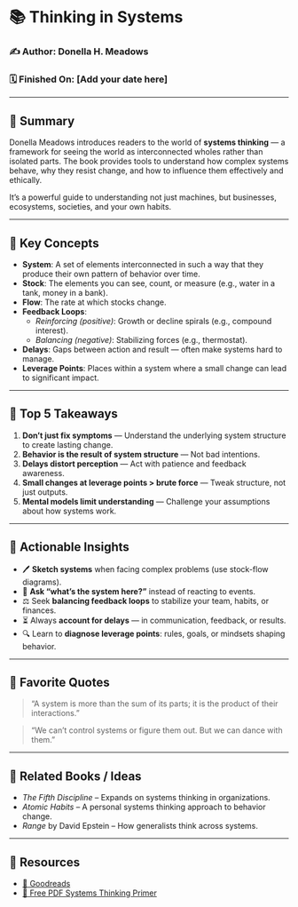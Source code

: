# 📚 Thinking in Systems  
### ✍️ Author: Donella H. Meadows  
### 🗓️ Finished On: [Add your date here]

---

## 🚀 Summary

Donella Meadows introduces readers to the world of **systems thinking** — a framework for seeing the world as interconnected wholes rather than isolated parts. The book provides tools to understand how complex systems behave, why they resist change, and how to influence them effectively and ethically.

It’s a powerful guide to understanding not just machines, but businesses, ecosystems, societies, and your own habits.

---

## 🧠 Key Concepts

- **System**: A set of elements interconnected in such a way that they produce their own pattern of behavior over time.
- **Stock**: The elements you can see, count, or measure (e.g., water in a tank, money in a bank).
- **Flow**: The rate at which stocks change.
- **Feedback Loops**:
  - *Reinforcing (positive)*: Growth or decline spirals (e.g., compound interest).
  - *Balancing (negative)*: Stabilizing forces (e.g., thermostat).
- **Delays**: Gaps between action and result — often make systems hard to manage.
- **Leverage Points**: Places within a system where a small change can lead to significant impact.

---

## 🔑 Top 5 Takeaways

1. **Don’t just fix symptoms** — Understand the underlying system structure to create lasting change.
2. **Behavior is the result of system structure** — Not bad intentions.
3. **Delays distort perception** — Act with patience and feedback awareness.
4. **Small changes at leverage points > brute force** — Tweak structure, not just outputs.
5. **Mental models limit understanding** — Challenge your assumptions about how systems work.

---

## 🧰 Actionable Insights

- 🖊️ **Sketch systems** when facing complex problems (use stock-flow diagrams).
- 🧠 **Ask “what’s the system here?”** instead of reacting to events.
- ⚖️ Seek **balancing feedback loops** to stabilize your team, habits, or finances.
- ⏳ Always **account for delays** — in communication, feedback, or results.
- 🔍 Learn to **diagnose leverage points**: rules, goals, or mindsets shaping behavior.

---

## 💬 Favorite Quotes

> “A system is more than the sum of its parts; it is the product of their interactions.”

> “We can’t control systems or figure them out. But we can dance with them.”

---

## 🔁 Related Books / Ideas

- *The Fifth Discipline* – Expands on systems thinking in organizations.
- *Atomic Habits* – A personal systems thinking approach to behavior change.
- *Range* by David Epstein – How generalists think across systems.

---

## 📎 Resources

- [📘 Goodreads](https://www.goodreads.com/book/show/3828902-thinking-in-systems)
- [📝 Free PDF Systems Thinking Primer](https://donellameadows.org/systems-thinking-resources/)
